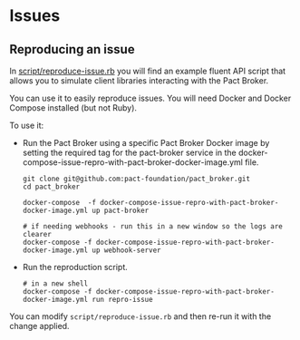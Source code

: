 # Issues

## Reproducing an issue

In [script/reproduce-issue.rb](script/reproduce-issue.rb) you will find an example fluent API script that allows you to simulate client libraries interacting with the Pact Broker.

You can use it to easily reproduce issues. You will need Docker and Docker Compose installed (but not Ruby).

To use it:

* Run the Pact Broker using a specific Pact Broker Docker image by setting the required tag for the pact-broker service in the docker-compose-issue-repro-with-pact-broker-docker-image.yml file.

    ```
    git clone git@github.com:pact-foundation/pact_broker.git
    cd pact_broker

    docker-compose  -f docker-compose-issue-repro-with-pact-broker-docker-image.yml up pact-broker

    # if needing webhooks - run this in a new window so the logs are clearer
    docker-compose -f docker-compose-issue-repro-with-pact-broker-docker-image.yml up webhook-server

    ```

* Run the reproduction script.

    ```
    # in a new shell
    docker-compose -f docker-compose-issue-repro-with-pact-broker-docker-image.yml run repro-issue
    ```

You can modify `script/reproduce-issue.rb` and then re-run it with the change applied.
